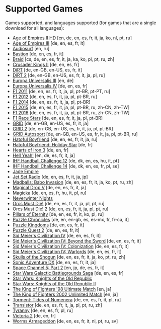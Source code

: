 ﻿Supported Games
===============
Games supported, and languages supported (for games that are a single download for all languages):

* [Age of Empires II HD](http://store.steampowered.com/app/221380/) \[cn, de, en, es, fr, it, ja, ko, nl, pt, ru\]
* [Age of Empires III](http://store.steampowered.com/app/105450/) \[de, en, es, fr, it\]
* [Audiosurf](http://store.steampowered.com/app/12900/) \[en, ru\]
* [Bastion](http://store.steampowered.com/app/107100/) \[de, en, es, fr, it\]
* [Braid](http://store.steampowered.com/app/26800/) \[cs, de, en, es, fr, it, ja, ka, ko, pl, pt, ru, zh\]
* [Crusader Kings II](http://store.steampowered.com/app/203770/) \[de, en, es, fr\]
* [DiRT](http://store.steampowered.com/app/11440/) \[de, en-GB, en-US, es, fr, it\]
* [DiRT 2](http://store.steampowered.com/app/12840/) \[de, en-GB, en-US, es, fr, it, ja, pl, ru\]
* [Europa Universalis III](http://store.steampowered.com/app/25800/) \[en, de\]
* [Europa Universalis IV](http://store.steampowered.com/app/236850/) \[de, en, es, fr\]
* [F1 2011](http://store.steampowered.com/app/44360/F1_2011/) \[de, en, es, fr, it, ja, pl, pt-BR, pt-PT, ru\]
* [F1 2012](http://store.steampowered.com/app/208500/F1_2012/) \[de, en, es, fr, it, ja, pl, pt-BR, ru\]
* [F1 2014](http://store.steampowered.com/app/226580/F1_2014/) \[de, en, es, fr, it, ja, pl, pt-BR\]
* [F1 2015](http://store.steampowered.com/app/286570/F1_2015/) \[de, en, es, fr, it, ja, pl, pt-BR, ru, zh-CN, zh-TW\]
* [F1 2016](http://store.steampowered.com/app/391040/F1_2016/) \[de, en, es, fr, it, ja, pl, pt-BR, ru, zh-CN, zh-TW\]
* [F1 Race Stars](http://store.steampowered.com/app/203680/F1_RACE_STARS/) \[de, en, es, fr, it, ja, pl, pt-BR\]
* [GRID](http://store.steampowered.com/app/12750/) \[de, en-GB, en-US, es, fr, it, ja\]
* [GRID 2](http://store.steampowered.com/app/44350/GRID_2/) \[de, en-GB, en-US, es, fr, it, ja, pl, pt-BR\]
* [GRID Autosport](http://store.steampowered.com/app/255220/GRID_Autosport/) \[de, en-GB, en-US, es, fr, it, ja, pl, pt-BR, ru\]
* [Hatoful Boyfriend](http://store.steampowered.com/app/310080/) \[de, en, es, fr, it, ja, ru\]
* [Hatoful Boyfriend: Holiday Star](http://store.steampowered.com/app/377080/) \[de, fr\]
* [Hearts of Iron 3](http://store.steampowered.com/app/25890/) \[de, en, fr\]
* [Hell Yeah!](http://store.steampowered.com/app/205230/) \[en, de, es, fr, it, ja\]
* [IHF Handball Challenge 12](http://store.steampowered.com/app/283490/) \[de, dk, en, es, hu, it, pt\]
* [IHF Handball Challenge 14](http://store.steampowered.com/app/279460/) \[de, dk, en, es, fr, pl, se\]
* [Jade Empire](http://store.steampowered.com/app/7110/) 
* [Jet Set Radio](http://store.steampowered.com/app/205950/) \[de, en, es, fr, it, ja, jp\]
* [Madballs: Babo Invasion](http://store.steampowered.com/app/25700/) \[de, en, es, fr, it, ja, ko, pt, ru, zh\]
* [Magical Drop V](http://store.steampowered.com/app/204960/) \[de, en, es, fr, it, ja\]
* [Magicka](http://store.steampowered.com/app/42910/) \[de, en, es, fr, hu, it, pl, ru\]
* [Neverwinter Nights](https://www.gog.com/game/neverwinter_nights_diamond_edition)
* [Orcs Must Die!](http://store.steampowered.com/app/102600/) \[de, en, es, fr, it, ja, pl, pt, ru\]
* [Orcs Must Die! 2](http://store.steampowered.com/app/201790/) \[de, en, es, fr, it, ja, pl, pt, ru\]
* [Pillars of Eternity](http://store.steampowered.com/app/291650/) \[de, en, es, fr, it, ko, pl, ru\]
* [Puzzle Chronicles](http://store.steampowered.com/app/19020/) \[de, en, en-gb, es, es-mx, fr, fr-ca, it\]
* [Puzzle Kingdoms](http://store.steampowered.com/app/23700/) \[de, en, es, fr, it\]
* [Puzzle Quest 2](http://store.steampowered.com/app/47540/) \[de, en, es, fr, it\]
* [Sid Meier's Civilization IV](http://store.steampowered.com/app/3900/) \[de, en, es, fr, it\]
* [Sid Meier's Civilization IV: Beyond the Sword](http://store.steampowered.com/app/8800/) \[de, en, es, fr, it\]
* [Sid Meier's Civilization IV: Colonization](http://store.steampowered.com/app/16810/) \[de, en, es, fr, it\]
* [Sid Meier's Civilization IV: Warlords](http://store.steampowered.com/app/3990/) \[de, en, es, fr, it\]
* [Skulls of the Shogun](http://store.steampowered.com/app/228960/) \[de, en, es, fr, it, ja, ko, pt, ru, zh\]
* [Sonic Adventure DX](http://store.steampowered.com/app/71250/) \[de, en, es, fr, it, ja\]
* [Space Channel 5: Part 2](http://store.steampowered.com/app/71260/) \[en, jp, de, es, fr, it\]
* [Star Wars Galactic Battlegrounds Saga](http://store.steampowered.com/app/356500/) \[de, en, es, fr\]
* [Star Wars: Knights of the Old Republic](http://store.steampowered.com/app/32370)
* [Star Wars: Knights of the Old Republic II](http://store.steampowered.com/app/208580/)
* [The King of Fighters '98 Ultimate Match](http://store.steampowered.com/app/222420/) \[en, ja\]
* [The King of Fighters 2002 Unlimited Match](http://store.steampowered.com/app/222440/) \[en, ja\]
* [Torment: Tides of Numenera](http://store.steampowered.com/app/272270/Torment_Tides_of_Numenera/) \[de, en, es, fr, it, pl, ru\]
* [Transistor](http://store.steampowered.com/app/237930/) \[de, en, es, fr, it, ja, pl, pt, ru, zh]
* [Tyranny](http://store.steampowered.com/app/362960/Tyranny/) \[de, en, es, fr, pl, ru\]
* [Victoria 2](http://store.steampowered.com/app/42960/) \[de, en, fr\]
* [Worms Armageddon](http://store.steampowered.com/app/217200/) \[de, en, es, fr, it, nl, pt, ru, sv\]
